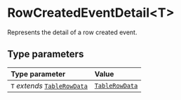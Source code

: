 # RowCreatedEventDetail\<T\>

Represents the detail of a row created event.

## Type parameters

| Type parameter | Value |
| :------ | :------ |
| `T` *extends* [`TableRowData`](../type-aliases/TableRowData.md) | [`TableRowData`](../type-aliases/TableRowData.md) |
